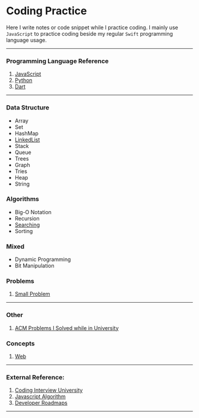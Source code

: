 # Coding Practice
Here I write notes or code snippet while I practice coding. I mainly use `JavaScript` to practice coding beside my regular `Swift` programming language usage. 

***
### Programming Language Reference
1. [JavaScript](https://github.com/mahmudahsan/thinkdiff/tree/master/javascript)
2. [Python](https://github.com/mahmudahsan/thinkdiff/tree/master/python-language)
3. [Dart](https://github.com/mahmudahsan/flutter/tree/master/dart)
***

### Data Structure 
- Array
- Set
- HashMap
- [LinkedList](linked-list.md)
- Stack
- Queue
- Trees
- Graph
- Tries
- Heap
- String

### Algorithms
- Big-O Notation
- Recursion
- [Searching](searching.md)
- Sorting

### Mixed
- Dynamic Programming
- Bit Manipulation

### Problems
1. [Small Problem](small.md)
***

### Other
1. [ACM Problems I Solved while in University](https://github.com/mahmudahsan/203-ACM-Problems-Code)


### Concepts
1. [Web](web-tutorial.md)
***

### External Reference:
1. [Coding Interview University](https://github.com/jwasham/coding-interview-university)
2. [Javascript Algorithm](https://github.com/trekhleb/javascript-algorithms)
3. [Developer Roadmaps](https://roadmap.sh/)
***
